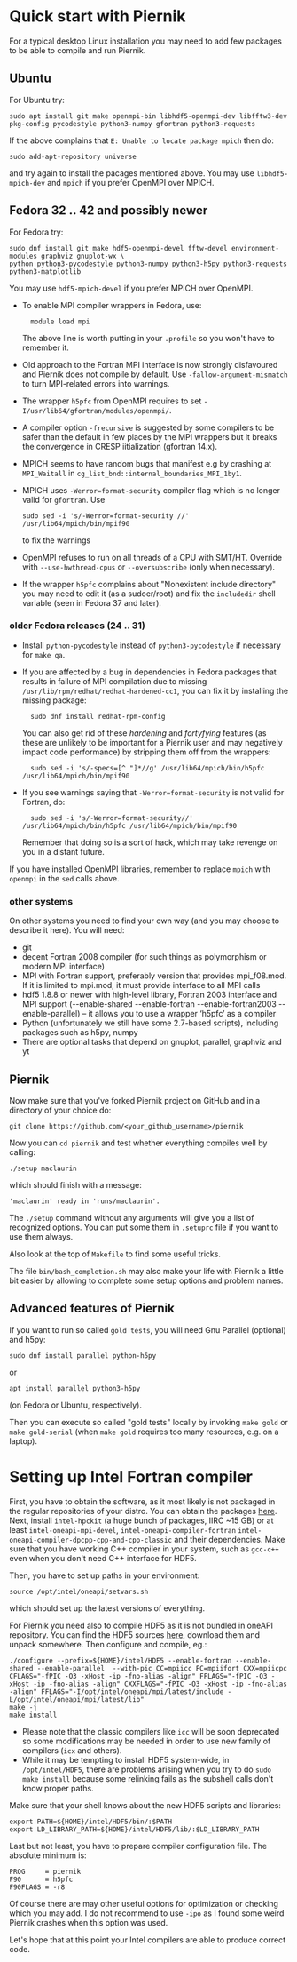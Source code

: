 # Quick start with Piernik

For a typical desktop Linux installation you may need to add few packages to be able to compile and run Piernik.

## Ubuntu

For Ubuntu try:

    sudo apt install git make openmpi-bin libhdf5-openmpi-dev libfftw3-dev pkg-config pycodestyle python3-numpy gfortran python3-requests

If the above complains that `E: Unable to locate package mpich` then do:

    sudo add-apt-repository universe

and try again to install the pacages mentioned above. You may use `libhdf5-mpich-dev` and `mpich` if you prefer OpenMPI over MPICH.

## Fedora 32 .. 42 and possibly newer

For Fedora try:

    sudo dnf install git make hdf5-openmpi-devel fftw-devel environment-modules graphviz gnuplot-wx \
    python python3-pycodestyle python3-numpy python3-h5py python3-requests python3-matplotlib

You may use `hdf5-mpich-devel` if you prefer MPICH over OpenMPI.

* To enable MPI compiler wrappers in Fedora, use:

        module load mpi

    The above line is worth putting in your `.profile` so you won't have to remember it.

* Old approach to the Fortran MPI interface is now strongly disfavoured and Piernik does not compile by default. Use `-fallow-argument-mismatch` to turn MPI-related errors into warnings.
* The wrapper `h5pfc` from OpenMPI requires to set `-I/usr/lib64/gfortran/modules/openmpi/`.
* A compiler option `-frecursive` is suggested by some compilers to be safer than the default in few places by the MPI wrappers but it breaks the convergence in CRESP iitialization (gfortran 14.x).
* MPICH seems to have random bugs that manifest e.g by crashing at `MPI_Waitall` in `cg_list_bnd::internal_boundaries_MPI_1by1`.
* MPICH uses `-Werror=format-security` compiler flag which is no longer valid for `gfortran`. Use

      sudo sed -i 's/-Werror=format-security //' /usr/lib64/mpich/bin/mpif90

  to fix the warnings

* OpenMPI refuses to run on all threads of a CPU with SMT/HT. Override with `--use-hwthread-cpus` or `--oversubscribe` (only when necessary).
* If the wrapper `h5pfc` complains about "Nonexistent include directory" you may need to edit it (as a sudoer/root) and fix the `includedir` shell variable (seen in Fedora 37 and later).

### older Fedora releases (24 .. 31)

* Install `python-pycodestyle` instead of `python3-pycodestyle` if necessary for `make qa`.
* If you are affected by a bug in dependencies in Fedora packages that results in failure of MPI compilation due to missing `/usr/lib/rpm/redhat/redhat-hardened-cc1`, you can fix it by installing the missing package:

        sudo dnf install redhat-rpm-config

    You can also get rid of these *hardening* and *fortyfying* features (as these are unlikely to be important for a Piernik user and may negatively impact code performance) by stripping them off from the wrappers:

        sudo sed -i 's/-specs=[^ "]*//g' /usr/lib64/mpich/bin/h5pfc /usr/lib64/mpich/bin/mpif90

* If you see warnings saying that `-Werror=format-security` is not valid for Fortran, do:

        sudo sed -i 's/-Werror=format-security//' /usr/lib64/mpich/bin/h5pfc /usr/lib64/mpich/bin/mpif90

    Remember that doing so is a sort of hack, which may take revenge on you in a distant future.

If you have installed OpenMPI libraries, remember to replace `mpich` with `openmpi` in the `sed` calls above.

### other systems

On other systems you need to find your own way (and you may choose to describe it here). You will need:

* git
* decent Fortran 2008 compiler (for such things as polymorphism or modern MPI interface)
* MPI with Fortran support, preferably version that provides mpi_f08.mod. If it is limited to mpi.mod, it must provide interface to all MPI calls
* hdf5 1.8.8 or newer with high-level library, Fortran 2003 interface and MPI support (--enable-shared --enable-fortran --enable-fortran2003 --enable-parallel) – it allows you to use a wrapper ‘h5pfc’ as a compiler
* Python (unfortunately we still have some 2.7-based scripts), including packages such as h5py, numpy
* There are optional tasks that depend on gnuplot, parallel, graphviz and yt

## Piernik

Now make sure that you've forked Piernik project on GitHub and in a directory of your choice do:

    git clone https://github.com/<your_github_username>/piernik

Now you can `cd piernik` and test whether everything compiles well by calling:

    ./setup maclaurin

which should finish with a message:

    'maclaurin' ready in 'runs/maclaurin'.

The `./setup` command without any arguments will give you a list of recognized options. You can put some them in `.setuprc` file if you want to use them always.

Also look at the top of `Makefile` to find some useful tricks.

The file `bin/bash_completion.sh` may also make your life with Piernik a little bit easier by allowing to complete some setup options and problem names.

## Advanced features of Piernik

If you want to run so called `gold tests`, you will need Gnu Parallel (optional) and h5py:

    sudo dnf install parallel python-h5py

or

    apt install parallel python3-h5py

(on Fedora or Ubuntu, respectively).

Then you can execute so called "gold tests" locally by invoking `make gold`
or `make gold-serial` (when `make gold` requires too many resources, e.g. on
a laptop).

# Setting up Intel Fortran compiler

First, you have to obtain the software, as it most likely is not packaged in the regular repositories of your distro. You can obtain the packages [here](https://www.intel.com/content/www/us/en/developer/tools/oneapi/hpc-toolkit-download.html). Next, install `intel-hpckit` (a huge bunch of packages, IIRC ~15 GB) or at least `intel-oneapi-mpi-devel`, `intel-oneapi-compiler-fortran` `intel-oneapi-compiler-dpcpp-cpp-and-cpp-classic` and their dependencies. Make sure that you have working C++ compiler in your system, such as `gcc-c++` even when you don't need C++ interface for HDF5.

Then, you have to set up paths in your environment:

    source /opt/intel/oneapi/setvars.sh

which should set up the latest versions of everything.

For Piernik you need also to compile HDF5 as it is not bundled in oneAPI repository. You can find the HDF5 sources [here](https://www.hdfgroup.org/downloads/hdf5/source-code/), download them and unpack somewhere. Then configure and compile, eg.:

    ./configure --prefix=${HOME}/intel/HDF5 --enable-fortran --enable-shared --enable-parallel  --with-pic CC=mpiicc FC=mpiifort CXX=mpiicpc CFLAGS="-fPIC -O3 -xHost -ip -fno-alias -align" FFLAGS="-fPIC -O3 -xHost -ip -fno-alias -align" CXXFLAGS="-fPIC -O3 -xHost -ip -fno-alias -align" FFLAGS="-I/opt/intel/oneapi/mpi/latest/include -L/opt/intel/oneapi/mpi/latest/lib"
    make -j
    make install

* Please note that the classic compilers like `icc` will be soon deprecated so some modifications may be needed in order to use new family of compilers (`icx` and others).
* While it may be tempting to install HDF5 system-wide, in `/opt/intel/HDF5`, there are problems arising when you try to do `sudo make install` because some relinking fails as the subshell calls don't know proper paths.

Make sure that your shell knows about the new HDF5 scripts and libraries:

    export PATH=${HOME}/intel/HDF5/bin/:$PATH
    export LD_LIBRARY_PATH=${HOME}/intel/HDF5/lib/:$LD_LIBRARY_PATH

Last but not least, you have to prepare compiler configuration file. The absolute minimum is:

    PROG     = piernik
    F90      = h5pfc
    F90FLAGS = -r8

Of course there are may other useful options for optimization or checking which you may add. I do not recommend to use `-ipo` as I found some weird Piernik crashes when this option was used.

Let's hope that at this point your Intel compilers are able to produce correct code.
